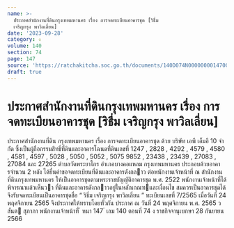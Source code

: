 ```yaml
---
name: >-
  ประกาศสำนักงานที่ดินกรุงเทพมหานคร เรื่อง การจดทะเบียนอาคารชุด [ริธึ่ม
  เจริญกรุง พาวิลเลี่ยน]
date: '2023-09-28'
category: ง
volume: 140
section: 74
page: 147
source: 'https://ratchakitcha.soc.go.th/documents/140D074N0000000014700.pdf'
draft: true
---
```


# ประกาศสำนักงานที่ดินกรุงเทพมหานคร เรื่อง การจดทะเบียนอาคารชุด [ริธึ่ม เจริญกรุง พาวิลเลี่ยน]

ประกาศสํานักงานที่ดิน กรุงเทพมหานคร เรื่อง การจดทะเบียนอาคารชุด ด้วย บริษัท เอพี เอ็มอี 10 จํากัด ซึ่งเป็นผู้ถือกรรมสิทธิ์ที่ดินและอาคารโฉนดที่ดินเลขที่ 1247 , 2828 , 4292 , 4579 , 4580 , 4581 , 4597 , 5028 , 5050 , 5052 , 5075 9852 , 23438 , 23439 , 27083 , 27084 และ 27265 ตําบลวัดพระยาไกร อําเภอบางคอแหลม กรุงเทพมหานคร ประกอบด้วยอาคารจํานวน 2 หลัง ได้ยื่นคําขอจดทะเบียนที่ดินและอาคารดังกลาว ต่อพนักงานเจ้าหน้าที่ ณ สํานักงานที่ดินกรุงเทพมหานคร ให้เป็นอาคารชุดตามพระราชบัญญัติอาคารชุด พ.ศ. 2522 พนักงานเจ้าหน้าที่ได้พิจารณาแล้วเห็นวา ที่ดินและอาคารดังกลาวอยู่ในหลักเกณฑและเงื่อนไข สมควรเป็นอาคารชุดได้ จึงรับจดทะเบียนเป็นอาคารชุดชื่อ “ ริธึ่ม เจริญกรุง พาวิลเลี่ยน ” ทะเบียนเลขที่ 7/2565 เมื่อวันที่ 24 พฤศจิกายน 2565 จึงประกาศให้ทราบโดยทั่วกัน ประกาศ ณ วันที่ 24 พฤศจิกายน พ.ศ. 2565 วสันต สุภาภา พนักงานเจ้าหน้าที่ ้ หนา 147 ่ เลม 140 ตอนที่ 74 ง ราชกิจจานุเบกษา 28 กันยายน 2566
